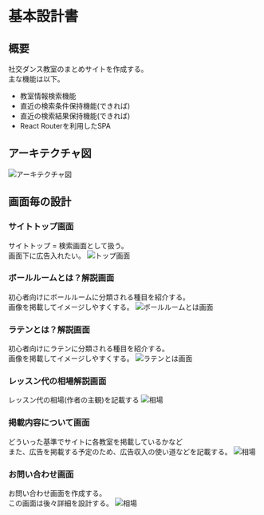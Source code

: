 # 基本設計書

## 概要
社交ダンス教室のまとめサイトを作成する。  
主な機能は以下。  
+ 教室情報検索機能
+ 直近の検索条件保持機能(できれば)
+ 直近の検索結果保持機能(できれば)
+ React Routerを利用したSPA

## アーキテクチャ図
![アーキテクチャ図](https://github.com/morimori-coder/ImagesForSummaryWebsite/wiki/images/Architecture.png)

## 画面毎の設計
### サイトトップ画面
サイトトップ = 検索画面として扱う。  
画面下に広告入れたい。
![トップ画面](https://github.com/morimori-coder/ImagesForSummaryWebsite/wiki/images/Search.png)

### ボールルームとは？解説画面
初心者向けにボールルームに分類される種目を紹介する。  
画像を掲載してイメージしやすくする。
![ボールルームとは画面](https://github.com/morimori-coder/ImagesForSummaryWebsite/wiki/images/BallroomDescribe.png)

### ラテンとは？解説画面
初心者向けにラテンに分類される種目を紹介する。  
画像を掲載してイメージしやすくする。
![ラテンとは画面](https://github.com/morimori-coder/ImagesForSummaryWebsite/wiki/images/LatinDescribe.png)

### レッスン代の相場解説画面
レッスン代の相場(作者の主観)を記載する
![相場](https://github.com/morimori-coder/ImagesForSummaryWebsite/wiki/images/MarketPrice.png)

### 掲載内容について画面
どういった基準でサイトに各教室を掲載しているかなど  
また、広告を掲載する予定のため、広告収入の使い道などを記載する。
![相場](https://github.com/morimori-coder/ImagesForSummaryWebsite/wiki/images/AboutContents.png)

### お問い合わせ画面
お問い合わせ画面を作成する。  
この画面は後々詳細を設計する。
![相場](https://github.com/morimori-coder/ImagesForSummaryWebsite/wiki/images/Contact.png)